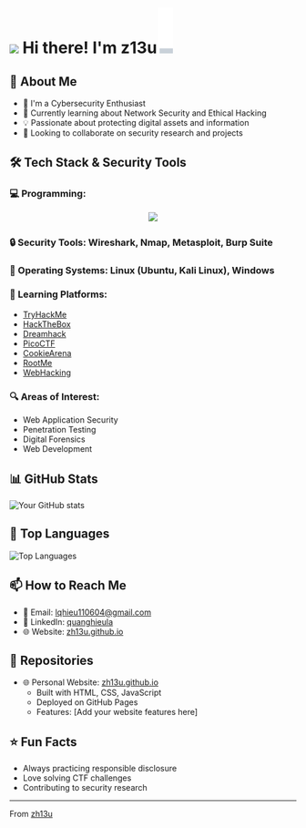 # <img src="https://raw.githubusercontent.com/MartinHeinz/MartinHeinz/master/wave.gif" width="30px"> Hi there! I'm z13u<img src="./svg/blink-cursor.svg" alt="cursor" style="display: inline; vertical-align: baseline; margin-left: 2px;">
## 🚀 About Me
- 🔭 I'm a Cybersecurity Enthusiast
- 🌱 Currently learning about Network Security and Ethical Hacking
- 💡 Passionate about protecting digital assets and information
- 🤝 Looking to collaborate on security research and projects

## 🛠️ Tech Stack & Security Tools
### 💻 Programming:

<p align="center">
    <img src="https://quickchart.io/chart?c={type:'pie',data:{labels:['PHP','Java','Python','JavaScript','C++'],datasets:[{data:[1,1,1,1,1],backgroundColor:['%234F5D95','%23f89820','%233572A5','%23f7df1e','%2300599C']}]} ,options:{plugins:{legend:{display:true,position:'right'},datalabels:{display:false}}}}" width="400"/>
</p>

### 🔒 Security Tools: Wireshark, Nmap, Metasploit, Burp Suite
### 💾 Operating Systems: Linux (Ubuntu, Kali Linux), Windows
### 🎯 Learning Platforms:
  - [TryHackMe](https://tryhackme.com)
  - [HackTheBox](https://www.hackthebox.com)
  - [Dreamhack](https://dreamhack.io)
  - [PicoCTF](https://picoctf.org)
  - [CookieArena](https://cookiearena.org)
  - [RootMe](https://www.root-me.org)
  - [WebHacking](https://webhacking.kr)
### 🔍 Areas of Interest:
  - Web Application Security
  - Penetration Testing
  - Digital Forensics
  - Web Development

## 📊 GitHub Stats
![Your GitHub stats](https://github-readme-stats.vercel.app/api?username=zh13u&show_icons=true&theme=radical)

## 🌟 Top Languages
![Top Languages](https://github-readme-stats.vercel.app/api/top-langs/?username=zh13u&layout=compact&theme=radical)

## 📫 How to Reach Me
- 📧 Email: lqhieu110604@gmail.com
- 💼 LinkedIn: [quanghieula](https://www.linkedin.com/in/quanghieula)
- 🌐 Website: [zh13u.github.io](https://zh13u.github.io)

## 🚀 Repositories
- 🌐 Personal Website: [zh13u.github.io](https://zh13u.github.io)
  - Built with HTML, CSS, JavaScript
  - Deployed on GitHub Pages
  - Features: [Add your website features here]

## ⭐ Fun Facts
- Always practicing responsible disclosure
- Love solving CTF challenges
- Contributing to security research

---
 From [zh13u](https://github.com/zh13u)
